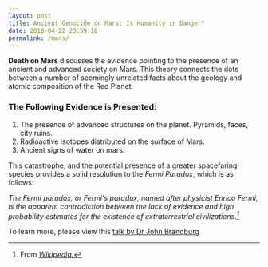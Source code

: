 ```yaml
---
layout: post
title: Ancient Genocide on Mars: Is Humanity in Danger?
date: 2018-04-22 23:59:18
permalink: /mars/
---
```


**Death on Mars** discusses the evidence pointing to the presence of an ancient and advanced society on Mars. This theory connects the dots between a number of seemingly unrelated facts about the geology and atomic composition of the Red Planet.

### The Following Evidence is Presented:
1. The presence of advanced structures on the planet. Pyramids, faces, city ruins.
2. Radioactive isotopes distributed on the surface of Mars.
3. Ancient signs of water on mars.

This catastrophe, and the potential presence of a greater spacefaring species provides a solid resolution to the *Fermi Paradox*, which is as follows:

*The Fermi paradox, or Fermi's paradox, named after physicist Enrico Fermi, is the apparent contradiction between the lack of evidence and high probability estimates for the existence of extraterrestrial civilizations.[^1]*

To learn more, please view this [talk by Dr John Brandburg](https://www.youtube.com/watch?v=RjGkgK5taP4)

[^1]: From [*Wikipedia.*](https://en.wikipedia.org/wiki/Fermi_paradox)
